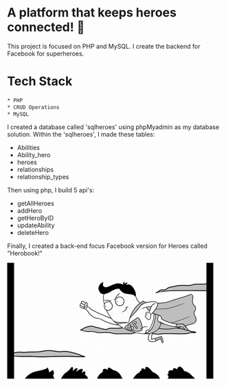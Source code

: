 # A platform that keeps heroes connected! 📱

This project is focused on PHP and MySQL. I create the backend for Facebook for superheroes. 

# Tech Stack 
    * PHP
    * CRUD Operations
    * MySQL
    
I created a database called 'sqlheroes' using phpMyadmin as my database solution. Within the 'sqlheroes', I made these tables: 

* Abilities
* Ability_hero
* heroes
* relationships 
* relationship_types

Then using php, I build 5 api's: 

* getAllHeroes
* addHero
* getHeroByID
* updateAbility
* deleteHero

Finally, I created a back-end focus Facebook version for Heroes called "Herobook!"

![](./img/superherofly.gif)
